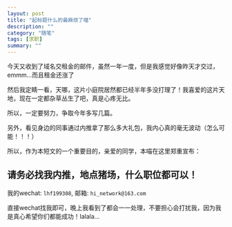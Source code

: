 ```yaml
---
layout: post
title: "起标题什么的最麻烦了喵"
description: ""
category: "随笔"
tags: [求职]
summary: ""
---
```


今天又收到了域名交租金的邮件，虽然一年一度，但是我感觉好像昨天才交过，emmm...而且租金还涨了

然后我定睛一看，天哪，这片小庭院居然都已经半年多没打理了！我喜爱的这片天地，现在一定都杂草丛生了吧，真是心疼无比。

所以，一定要努力，争取今年多写几篇。

另外，看见身边的同事通过内推拿了那么多大礼包，我内心真的毫无波动（怎么可能！！！）

所以，作为本短文的一个重要目的，亲爱的同学，本喵在这里郑重宣布：

## 请务必找我内推，地点猪场，什么职位都可以！

我的wechat: `lhf199308`, 邮箱: `hi_network@163.com`

直接wechat找我即可，晚上我看到了都会一一处理，不要担心会打扰我，因为我是真心希望你们都能成功！lalala...
